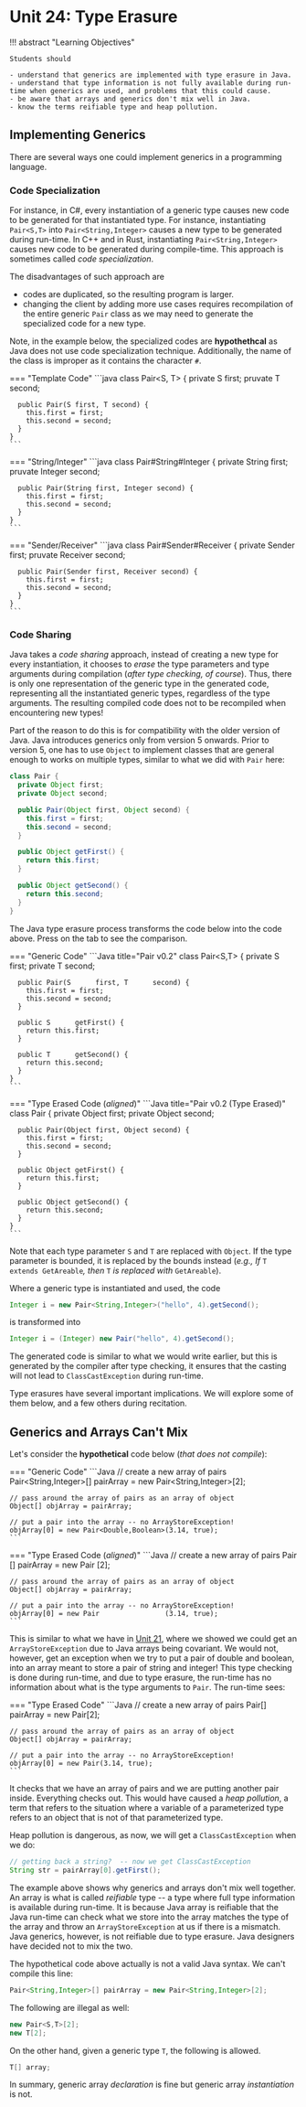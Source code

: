 # Unit 24: Type Erasure

!!! abstract "Learning Objectives"

    Students should

    - understand that generics are implemented with type erasure in Java.
    - understand that type information is not fully available during run-time when generics are used, and problems that this could cause.
    - be aware that arrays and generics don't mix well in Java.
    - know the terms reifiable type and heap pollution.

## Implementing Generics

There are several ways one could implement generics in a programming language.

### Code Specialization

For instance, in C#, every instantiation of a generic type causes new code to be generated for that instantiated type.  For instance, instantiating `Pair<S,T>` into `Pair<String,Integer>` causes a new type to be generated during run-time.  In C++ and in Rust, instantiating `Pair<String,Integer>` causes new code to be generated during compile-time.  This approach is sometimes called _code specialization_.

The disadvantages of such approach are

- codes are duplicated, so the resulting program is larger.
- changing the client by adding more use cases requires recompilation of the entire generic `Pair` class as we may need to generate the specialized code for a new type.

Note, in the example below, the specialized codes are __hypothethcal__ as Java does not use code specialization technique.  Additionally, the name of the class is improper as it contains the character `#`.

=== "Template Code"
    ```java
    class Pair<S, T> {
      private S first;
      pruvate T second;

      public Pair(S first, T second) {
        this.first = first;
        this.second = second;
      }
    }
    ```
=== "String/Integer"
    ```java
    class Pair#String#Integer {
      private String first;
      pruvate Integer second;

      public Pair(String first, Integer second) {
        this.first = first;
        this.second = second;
      }
    }
    ```
=== "Sender/Receiver"
    ```java
    class Pair#Sender#Receiver {
      private Sender first;
      pruvate Receiver second;

      public Pair(Sender first, Receiver second) {
        this.first = first;
        this.second = second;
      }
    }
    ```


### Code Sharing

Java takes a _code sharing_ approach, instead of creating a new type for every instantiation, it chooses to _erase_ the type parameters and type arguments during compilation (_after type checking, of course_).  Thus, there is only one representation of the generic type in the generated code, representing all the instantiated generic types, regardless of the type arguments.  The resulting compiled code does not to be recompiled when encountering new types!  

Part of the reason to do this is for compatibility with the older version of Java.  Java introduces generics only from version 5 onwards.  Prior to version 5, one has to use `Object` to implement classes that are general enough to works on multiple types, similar to what we did with `Pair` here:

```Java title="Pair v0.1"
class Pair {
  private Object first;
  private Object second;

  public Pair(Object first, Object second) {
    this.first = first;
    this.second = second;
  }

  public Object getFirst() {
    return this.first;
  }

  public Object getSecond() {
    return this.second;
  }
}
```

The Java type erasure process transforms the code below into the code above.  Press on the tab to see the comparison.


=== "Generic Code"
    ```Java title="Pair v0.2"
    class Pair<S,T> {
      private S      first;
      private T      second;

      public Pair(S      first, T      second) {
        this.first = first;
        this.second = second;
      }

      public S      getFirst() {
        return this.first;
      }

      public T      getSecond() {
        return this.second;
      }
    }
    ```

=== "Type Erased Code (_aligned_)"
    ```Java title="Pair v0.2 (Type Erased)"
    class Pair      {
      private Object first;
      private Object second;

      public Pair(Object first, Object second) {
        this.first = first;
        this.second = second;
      }

      public Object getFirst() {
        return this.first;
      }

      public Object getSecond() {
        return this.second;
      }
    }
    ```

Note that each type parameter `S` and `T` are replaced with `Object`.  If the type parameter is bounded, it is replaced by the bounds instead (_e.g., If_ `T extends GetAreable`_, then_ `T` _is replaced with_ `GetAreable`).

Where a generic type is instantiated and used, the code

```Java
Integer i = new Pair<String,Integer>("hello", 4).getSecond();
```

is transformed into

```Java
Integer i = (Integer) new Pair("hello", 4).getSecond();
```

The generated code is similar to what we would write earlier, but this is generated by the compiler after type checking, it ensures that the casting will not lead to `ClassCastException` during run-time.

Type erasures have several important implications.  We will explore some of them below, and a few others during recitation.  

## Generics and Arrays Can't Mix

Let's consider the __hypothetical__ code below (_that does not compile_):


=== "Generic Code"
    ```Java
    // create a new array of pairs
    Pair<String,Integer>[] pairArray = new Pair<String,Integer>[2];

    // pass around the array of pairs as an array of object
    Object[] objArray = pairArray;

    // put a pair into the array -- no ArrayStoreException!
    objArray[0] = new Pair<Double,Boolean>(3.14, true);
    ```

=== "Type Erased Code (_aligned_)"
    ```Java
    // create a new array of pairs
    Pair                [] pairArray = new Pair                [2];

    // pass around the array of pairs as an array of object
    Object[] objArray = pairArray;

    // put a pair into the array -- no ArrayStoreException!
    objArray[0] = new Pair                (3.14, true);
    ```

This is similar to what we have in [Unit 21](21-variance.md), where we showed we could get an `ArrayStoreException` due to Java arrays being covariant.  We would not, however, get an exception when we try to put a pair of double and boolean, into an array meant to store a pair of string and integer!  This type checking is done during run-time, and due to type erasure, the run-time has no information about what is the type arguments to `Pair`.  The run-time sees:

=== "Type Erased Code"
    ```Java
    // create a new array of pairs
    Pair[] pairArray = new Pair[2];

    // pass around the array of pairs as an array of object
    Object[] objArray = pairArray;

    // put a pair into the array -- no ArrayStoreException!
    objArray[0] = new Pair(3.14, true);
    ```

It checks that we have an array of pairs and we are putting another pair inside.   Everything checks out.  This would have caused a _heap pollution_, a term that refers to the situation where a variable of a parameterized type refers to an object that is not of that parameterized type.

Heap pollution is dangerous, as now, we will get a `ClassCastException` when we do:
```Java
// getting back a string?  -- now we get ClassCastException
String str = pairArray[0].getFirst();
```

The example above shows why generics and arrays don't mix well together.  An array is what is called _reifiable_ type -- a type where full type information is available during run-time.  It is because Java array is reifiable that the Java run-time can check what we store into the array matches the type of the array and throw an `ArrayStoreException` at us if there is a mismatch.  Java generics, however, is not reifiable due to type erasure.  Java designers have decided not to mix the two.

The hypothetical code above actually is not a valid Java syntax.  We can't compile this line:
```Java
Pair<String,Integer>[] pairArray = new Pair<String,Integer>[2];
```

The following are illegal as well:
```Java
new Pair<S,T>[2];
new T[2];
```

On the other hand, given a generic type `T`, the following is allowed.

```Java
T[] array;
```

In summary, generic array _declaration_ is fine but generic array _instantiation_ is not.